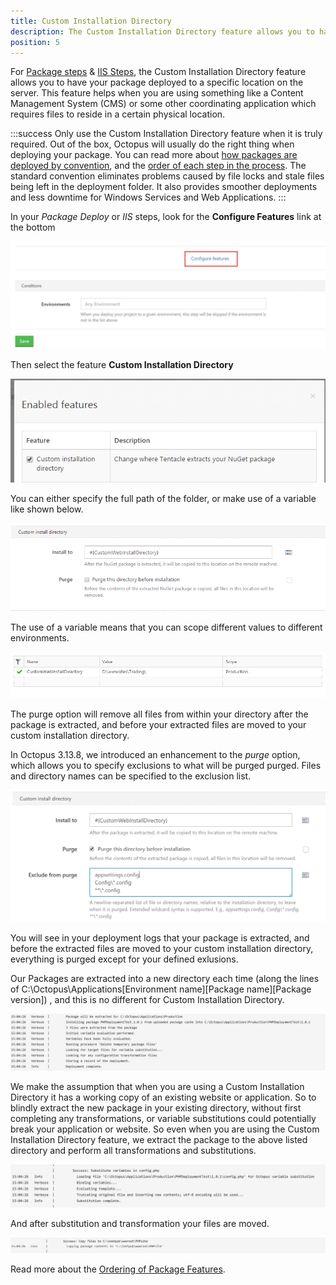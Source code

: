 ```yaml
---
title: Custom Installation Directory
description: The Custom Installation Directory feature allows you to have your package deployed to a specific location on the server.
position: 5
---
```


For [Package steps](/docs/deploying-applications/deploying-packages/index.md) & [IIS Steps](/docs/deploying-applications/iis-websites-and-application-pools.md), the Custom Installation Directory feature allows you to have your package deployed to a specific location on the server. This feature helps when you are using something like a Content Management System (CMS) or some other coordinating application which requires files to reside in a certain physical location.

:::success
Only use the Custom Installation Directory feature when it is truly required. Out of the box, Octopus will usually do the right thing when deploying your package. You can read more about [how packages are deployed by convention](/docs/deploying-applications/deploying-packages/index.md), and the [order of each step in the process](/docs/reference/package-deployment-feature-ordering.md). The standard convention eliminates problems caused by file locks and stale files being left in the deployment folder. It also provides smoother deployments and less downtime for Windows Services and Web Applications.
:::

In your *Package Deploy* or *IIS* steps, look for the **Configure Features** link at the bottom

![](/docs/images/3048085/5865882.jpg "width=500")

Then select the feature **Custom Installation Directory**

![](/docs/images/3048085/3277679.png)

You can either specify the full path of the folder, or make use of a variable like shown below.

![](/docs/images/3048085/3277678.png)

The use of a variable means that you can scope different values to different environments.

![](/docs/images/3048085/3277677.png)

The purge option will remove all files from within your directory after the package is extracted, and before your extracted files are moved to your custom installation directory.

In Octopus 3.13.8, we introduced an enhancement to the *purge* option, which allows you to specify exclusions to what will be purged purged. Files and directory names can be specified to the exclusion list.

![exclude files and folders during purge](purging_exclusion_rules.png)

You will see in your deployment logs that your package is extracted, and before the extracted files are moved to your custom installation directory, everything is purged except for your defined exlusions.

Our Packages are extracted into a new directory each time (along the lines of C:\Octopus\Applications\[Environment name]\[Package name]\[Package version]\) , and this is no different for Custom Installation Directory.

![](/docs/images/3048085/3277682.png "width=1140")

We make the assumption that when you are using a Custom Installation Directory it has a working copy of an existing website or application. So to blindly extract the new package in your existing directory, without first completing any transformations, or variable substitutions could potentially break your application or website. So even when you are using the Custom Installation Directory feature, we extract the package to the above listed directory and perform all transformations and substitutions.

![](/docs/images/3048085/3277681.png "width=1032")

And after substitution and transformation your files are moved.

![](/docs/images/3048085/3277680.png "width=1205")

Read more about the [Ordering of Package Features](/docs/reference/package-deployment-feature-ordering.md).
